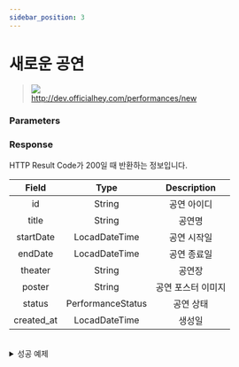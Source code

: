 ```yaml
---
sidebar_position: 3
---
```


# 새로운 공연


> ![](https://img.shields.io/static/v1?label=&message=GET&color=blue) <br/>
> http://dev.officialhey.com/performances/new
>
### Parameters


### Response

HTTP Result Code가 200일 때 반환하는 정보입니다.


|   Field    |       Type        | Description |   
|:----------:|:-----------------:|:----------:|
|     id     |      String       |   공연 아이디   | 
|   title    |      String       |     공연명    |   
| startDate  |   LocadDateTime   |   공연 시작일   |  
|  endDate   |   LocadDateTime   |   공연 종료일   |  
|  theater   |      String       |     공연장    |    
|   poster   |      String       | 공연 포스터 이미지 | 
|   status   | PerformanceStatus |    공연 상태   | 
| created_at |   LocadDateTime   |    생성일     | 

<br/>

  <details markdown="1">
  <summary>성공 예제</summary>

  ```
  {
    "status": true,
    "data": {
        "content": [
            {
                "id": "PF244688",
                "title": "D82 meet up live",
                "startDate": "2024-08-02",
                "endDate": "2024-08-02",
                "theater": "http://www.kopis.or.kr/upload/pfmPoster/PF_PF244688_240710_130911.png",
                "poster": "웨스트브릿지 라이브홀 (웨스트브릿지 라이브홀)",
                "status": "UPCOMING",
                "createdAt": "2024-07-11 19:15:21"
            },
            {
                "id": "PF244680",
                "title": "더베인 단독콘서트, MONSTER Ⅹ 0803",
                "startDate": "2024-08-03",
                "endDate": "2024-08-03",
                "theater": "http://www.kopis.or.kr/upload/pfmPoster/PF_PF244680_240710_124706.png",
                "poster": "KT&G 상상마당 라이브홀 [마포] (KT&G 상상마당 라이브홀 [마포] )",
                "status": "UPCOMING",
                "createdAt": "2024-07-11 19:15:21"
            },
            {
                "id": "PF244685",
                "title": "BoA LIVE TOUR, BoA: One' s Own",
                "startDate": "2024-10-12",
                "endDate": "2024-10-13",
                "theater": "http://www.kopis.or.kr/upload/pfmPoster/PF_PF244685_240710_130015.png",
                "poster": "올림픽공원 (SK핸드볼경기장(펜싱경기장))",
                "status": "UPCOMING",
                "createdAt": "2024-07-11 19:15:21"
            },
            {
                "id": "PF244690",
                "title": "TOMORROW X TOGETHER WORLD TOUR: ACT : PROMISE [일본]",
                "startDate": "2024-07-27",
                "endDate": "2024-09-15",
                "theater": "http://www.kopis.or.kr/upload/pfmPoster/PF_PF244690_240710_131249.gif",
                "poster": "교세라 돔 오사카 (KYOCERA DOME OSAKA) (KYOCERA DOME OSAKA)",
                "status": "UPCOMING",
                "createdAt": "2024-07-11 19:15:21"
            }
        ],
        "currentPage": 0,
        "size": 20,
        "first": true,
        "last": true
    }
}
  ```
  </details>
<br/>